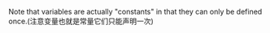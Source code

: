 Note that variables are actually "constants" in that they can only be defined once.(注意变量也就是常量它们只能声明一次)

